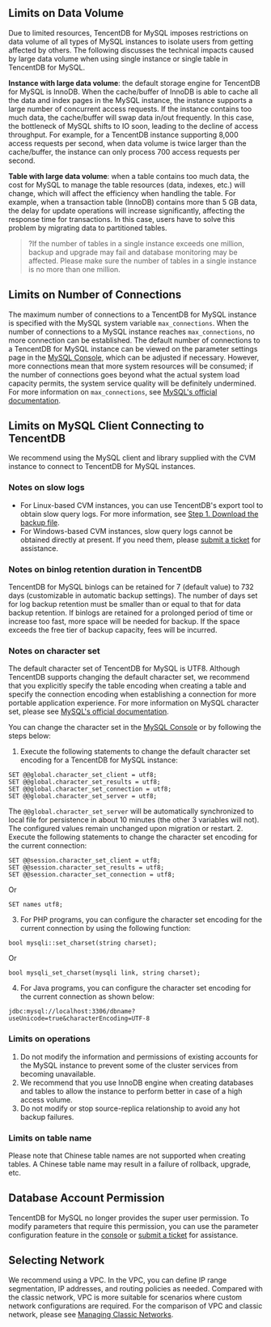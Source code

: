 ## Limits on Data Volume
Due to limited resources, TencentDB for MySQL imposes restrictions on data volume of all types of MySQL instances to isolate users from getting affected by others. The following discusses the technical impacts caused by large data volume when using single instance or single table in TencentDB for MySQL.

**Instance with large data volume**: the default storage engine for TencentDB for MySQL is InnoDB. When the cache/buffer of InnoDB is able to cache all the data and index pages in the MySQL instance, the instance supports a large number of concurrent access requests. If the instance contains too much data, the cache/buffer will swap data in/out frequently. In this case, the bottleneck of MySQL shifts to IO soon, leading to the decline of access throughput. For example, for a TencentDB instance supporting 8,000 access requests per second, when data volume is twice larger than the cache/buffer, the instance can only process 700 access requests per second.


**Table with large data volume**: when a table contains too much data, the cost for MySQL to manage the table resources (data, indexes, etc.) will change, which will affect the efficiency when handling the table. For example, when a transaction table (InnoDB) contains more than 5 GB data, the delay for update operations will increase significantly, affecting the response time for transactions. In this case, users have to solve this problem by migrating data to partitioned tables.


>?If the number of tables in a single instance exceeds one million, backup and upgrade may fail and database monitoring may be affected. Please make sure the number of tables in a single instance is no more than one million.

## Limits on Number of Connections
The maximum number of connections to a TencentDB for MySQL instance is specified with the MySQL system variable `max_connections`. When the number of connections to a MySQL instance reaches `max_connections`, no more connection can be established.
The default number of connections to a TencentDB for MySQL instance can be viewed on the parameter settings page in the [MySQL Console](https://console.cloud.tencent.com/cdb), which can be adjusted if necessary. However, more connections mean that more system resources will be consumed; if the number of connections goes beyond what the actual system load capacity permits, the system service quality will be definitely undermined.
For more information on `max_connections`, see [MySQL's official documentation](https://dev.mysql.com/doc/).

## Limits on MySQL Client Connecting to TencentDB
We recommend using the MySQL client and library supplied with the CVM instance to connect to TencentDB for MySQL instances.

### Notes on slow logs
- For Linux-based CVM instances, you can use TencentDB's export tool to obtain slow query logs. For more information, see [Step 1. Download the backup file](https://intl.cloud.tencent.com/document/product/236/31910).
- For Windows-based CVM instances, slow query logs cannot be obtained directly at present. If you need them, please [submit a ticket](https://console.cloud.tencent.com/workorder/category) for assistance.

### Notes on binlog retention duration in TencentDB
TencentDB for MySQL binlogs can be retained for 7 (default value) to 732 days (customizable in automatic backup settings). The number of days set for log backup retention must be smaller than or equal to that for data backup retention. 
If binlogs are retained for a prolonged period of time or increase too fast, more space will be needed for backup. If the space exceeds the free tier of backup capacity, fees will be incurred.

### Notes on character set
The default character set of TencentDB for MySQL is UTF8.
Although TencentDB supports changing the default character set, we recommend that you explicitly specify the table encoding when creating a table and specify the connection encoding when establishing a connection for more portable application experience.
For more information on MySQL character set, please see [MySQL's official documentation](https://dev.mysql.com/doc/).

You can change the character set in the [MySQL Console](https://console.cloud.tencent.com/cdb) or by following the steps below:
1. Execute the following statements to change the default character set encoding for a TencentDB for MySQL instance:
```
SET @@global.character_set_client = utf8;
SET @@global.character_set_results = utf8;
SET @@global.character_set_connection = utf8;
SET @@global.character_set_server = utf8;
```
The `@@global.character_set_server` will be automatically synchronized to local file for persistence in about 10 minutes (the other 3 variables will not). The configured values remain unchanged upon migration or restart.
2. Execute the following statements to change the character set encoding for the current connection:
```
SET @@session.character_set_client = utf8;
SET @@session.character_set_results = utf8;
SET @@session.character_set_connection = utf8;
```
Or
```
SET names utf8;
```
3. For PHP programs, you can configure the character set encoding for the current connection by using the following function:
```
bool mysqli::set_charset(string charset);
```
Or
```
bool mysqli_set_charset(mysqli link, string charset);
```
4. For Java programs, you can configure the character set encoding for the current connection as shown below:
```
jdbc:mysql://localhost:3306/dbname?useUnicode=true&characterEncoding=UTF-8
```

### Limits on operations
1. Do not modify the information and permissions of existing accounts for the MySQL instance to prevent some of the cluster services from becoming unavailable.
2. We recommend that you use InnoDB engine when creating databases and tables to allow the instance to perform better in case of a high access volume.
3. Do not modify or stop source-replica relationship to avoid any hot backup failures.

### Limits on table name
Please note that Chinese table names are not supported when creating tables. A Chinese table name may result in a failure of rollback, upgrade, etc.

## Database Account Permission
TencentDB for MySQL no longer provides the super user permission. To modify parameters that require this permission, you can use the parameter configuration feature in the [console](https://console.cloud.tencent.com/cdb) or [submit a ticket](https://console.cloud.tencent.com/workorder/category) for assistance.

## Selecting Network
We recommend using a VPC. In the VPC, you can define IP range segmentation, IP addresses, and routing policies as needed. Compared with the classic network, VPC is more suitable for scenarios where custom network configurations are required. For the comparison of VPC and classic network, please see [Managing Classic Networks](https://intl.cloud.tencent.com/document/product/215/31807).

